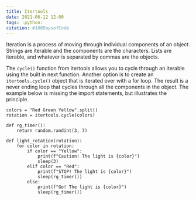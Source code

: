 ```yaml
---
title: Itertools
date: 2021-06-12 12:00
tags: :python:
citation: #100DaysofCode
---
```


Iteration is a process of moving through individual components of an object. Strings are iterable and the components are the characters. Lists are iterable, and whatever is separated by commas are the objects. 

The `cycle()` function from itertools allows you to cycle through an iterable using the built in next function. Another option is to create an `itertools.cycle()` object that is iterated over with a for loop. The result is a never ending loop that cycles through all the components in the object. The example below is missing the import statements, but illustrates the principle.

```python3
colors = "Red Green Yellow".split()
rotation = itertools.cycle(colors)

def rg_timer():
    return random.randint(3, 7)

def light_rotation(rotation):
    for color in rotation:
        if color == "Yellow":
            print(f"Caution! The light is {color}")
            sleep(3)
        elif color == "Red":
            print(f"STOP! The light is {color}")
            sleep(rg_timer())
        else:
            print(f"Go! The light is {color}")
            sleep(rg_timer())
```
